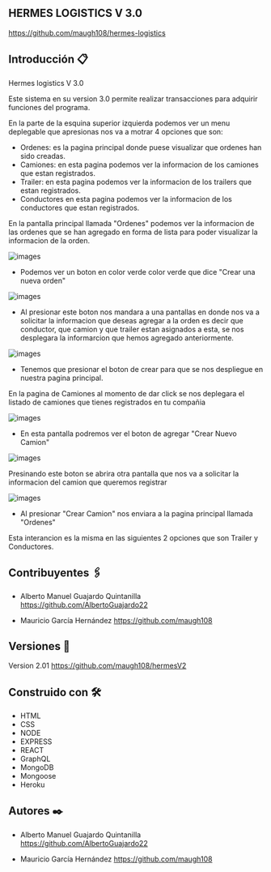 ## HERMES LOGISTICS V 3.0

https://github.com/maugh108/hermes-logistics

## Introducción 📋

Hermes logistics V 3.0

Este sistema en su version 3.0 permite realizar transacciones para adquirir funciones del programa.

En la parte de la esquina superior izquierda podemos ver un menu deplegable que apresionas nos va a motrar 4 opciones que son:

* Ordenes: es la pagina principal donde puese visualizar que ordenes han sido creadas.
* Camiones: en esta pagina podemos ver la informacion de los camiones que estan registrados.
* Trailer: en esta pagina podemos ver la informacion de los trailers que estan registrados.
* Conductores  en esta pagina podemos ver la informacion de los conductores que estan registrados.

En la pantalla principal llamada "Ordenes" podemos ver la informacion de las ordenes que se han agregado en forma de lista para poder visualizar la informacion de la orden.

![images](assets/imagenes/pantalla-principal.png)

* Podemos ver un boton en color verde color verde que dice "Crear una nueva orden" 

![images](assets/imagenes/crear-orden.PNG)

* Al presionar este boton nos mandara a una pantallas en donde nos va a solicitar la informacion que deseas agregar a la orden es decir que conductor, que camion y que trailer estan asignados a esta, se nos desplegara la informarcion que hemos agregado anteriormente.

![images](assets/imagenes/asignar-informacion.PNG)

* Tenemos que presionar el boton de crear para que se nos despliegue en nuestra pagina principal.

En la pagina de Camiones al momento de dar click se nos deplegara el listado de camiones que tienes registrados en tu compañia

![images](assets/imagenes/camiones-principal.PNG)

* En esta pantalla podremos ver el boton de agregar "Crear Nuevo Camion"

![images](assets/imagenes/camiones-crear.PNG)

Presinando este boton se abrira otra pantalla que nos va a solicitar la informacion del camion que queremos registrar

![images](assets/imagenes/registrar-camion.PNG)

* Al presionar "Crear Camion" nos enviara a la pagina principal llamada "Ordenes"

Esta interancion es la misma en las siguientes 2 opciones que son Trailer y Conductores.

## Contribuyentes 🖇️

* Alberto Manuel Guajardo Quintanilla 
  https://github.com/AlbertoGuajardo22
 
* Mauricio García Hernández
   https://github.com/maugh108

## Versiones 📌
Version 2.01 https://github.com/maugh108/hermesV2

## Construido con 🛠️
* HTML
* CSS
* NODE
* EXPRESS
* REACT
* GraphQL
* MongoDB
* Mongoose
* Heroku

## Autores ✒️
* Alberto Manuel Guajardo Quintanilla 
  https://github.com/AlbertoGuajardo22
 
* Mauricio García Hernández
   https://github.com/maugh108

